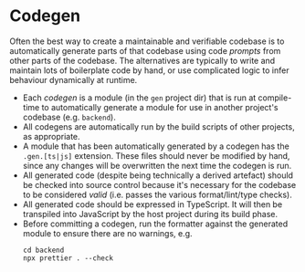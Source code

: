 # Codegen

Often the best way to create a maintainable and verifiable codebase is to automatically generate parts of that codebase using code _prompts_ from other parts of the codebase. The alternatives are typically to write and maintain lots of boilerplate code by hand, or use complicated logic to infer behaviour dynamically at runtime.

- Each _codegen_ is a module (in the `gen` project dir) that is run at compile-time to automatically generate a module for use in another project's codebase (e.g. `backend`).
- All codegens are automatically run by the build scripts of other projects, as appropriate.
- A module that has been automatically generated by a codegen has the `.gen.[ts|js]` extension. These files should never be modified by hand, since any changes will be overwritten the next time the codegen is run.
- All generated code (despite being technically a derived artefact) should be checked into source control because it's necessary for the codebase to be considered _valid_ (i.e. passes the various format/lint/type checks).
- All generated code should be expressed in TypeScript. It will then be transpiled into JavaScript by the host project during its build phase.
- Before committing a codegen, run the formatter against the generated module to ensure there are no warnings, e.g.
  ```
  cd backend
  npx prettier . --check
  ```
